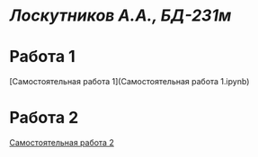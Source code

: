# _Лоскутников А.А., БД-231м_

# Работа 1
[Самостоятельная работа 1](Самостоятельная работа 1.ipynb)
# Работа 2
[Самостоятельная работа 2](Самостоятельная%20работа%202.ipynb)
